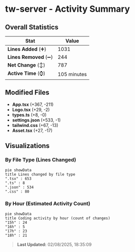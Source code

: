 # tw-server - Activity Summary 

## Overall Statistics

| Stat                   | Value                                                             |
| ---------------------- | ----------------------------------------------------------------- |
| **Lines Added** (➕)   | 1031                                          |
| **Lines Removed** (➖) | 244                                        |
| **Net Change** (↕)    | 787                |
| **Active Time** (⌚)   | 105 minutes |


## Modified Files
- **App.tsx** (+367, -211)
- **Logo.tsx** (+29, -2)
- **types.ts** (+8, -0)
- **settings.json** (+533, -1)
- **tailwind.css** (+67, -13)
- **Asset.tsx** (+27, -17)

## Visualizations

### By File Type (Lines Changed)

```mermaid
pie showData
title Lines changed by file type
".tsx" : 653
".ts" : 8
".json" : 534
".css" : 80
```

### By Hour (Estimated Activity Count)

```mermaid
pie showData
title Coding activity by hour (count of changes)
"15h" : 24
"16h" : 5
"17h" : 23
"18h" : 21
```


> **Last Updated:** 02/08/2025, 18:35:09